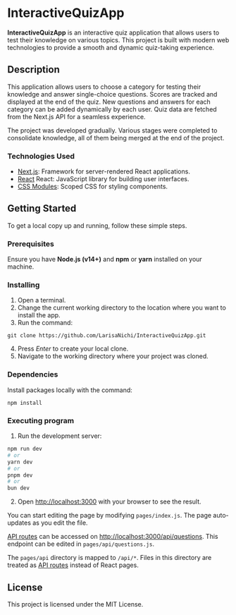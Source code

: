 # InteractiveQuizApp

**InteractiveQuizApp** is an interactive quiz application that allows users to test their knowledge on various topics. This project is built with modern web technologies to provide a smooth and dynamic quiz-taking experience.

## Description

This application allows users to choose a category for testing their knowledge and answer single-choice questions. Scores are tracked and displayed at the end of the quiz. New questions and answers for each category can be added dynamically by each user. Quiz data are fetched from the Next.js API for a seamless experience.

The project was developed gradually. Various stages were completed to consolidate knowledge, all of them being merged at the end of the project.

### Technologies Used

- [Next.js](https://nextjs.org/): Framework for server-rendered React applications.
- [React](https://react.dev/) React: JavaScript library for building user interfaces.
- [CSS Modules](https://nextjs.org/docs/pages/building-your-application/styling#css-modules): Scoped CSS for styling components.

## Getting Started

To get a local copy up and running, follow these simple steps.

### Prerequisites

Ensure you have **Node.js (v14+)** and **npm** or **yarn** installed on your machine.

### Installing

1. Open a terminal.
2. Change the current working directory to the location where you want to install the app.
3. Run the command:

```
git clone https://github.com/LarisaNichi/InteractiveQuizApp.git
```

4. Press _Enter_ to create your local clone.
5. Navigate to the working directory where your project was cloned.

### Dependencies

Install packages locally with the command:

```
npm install
```

### Executing program

1. Run the development server:

```bash
npm run dev
# or
yarn dev
# or
pnpm dev
# or
bun dev
```

2. Open [http://localhost:3000](http://localhost:3000) with your browser to see the result.

You can start editing the page by modifying `pages/index.js`. The page auto-updates as you edit the file.

[API routes](https://nextjs.org/docs/api-routes/introduction) can be accessed on [http://localhost:3000/api/questions](http://localhost:3000/api/questions). This endpoint can be edited in `pages/api/questions.js`.

The `pages/api` directory is mapped to `/api/*`. Files in this directory are treated as [API routes](https://nextjs.org/docs/api-routes/introduction) instead of React pages.

## License

This project is licensed under the MIT License.
